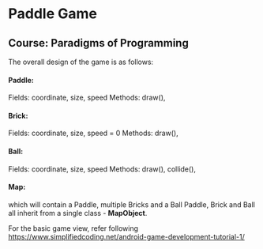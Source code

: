 # Paddle Game
## Course: Paradigms of Programming

The overall design of the game is as follows:
#### Paddle: 
Fields: coordinate, size, speed
Methods: draw(), 
#### Brick:
Fields: coordinate, size, speed = 0
Methods: draw(),
#### Ball:
Fields: coordinate, size, speed
Methods: draw(), collide(),
#### Map:
which will contain a Paddle, multiple Bricks and a Ball
Paddle, Brick and Ball all inherit from a single class - **MapObject**.

For the basic game view, refer following https://www.simplifiedcoding.net/android-game-development-tutorial-1/
